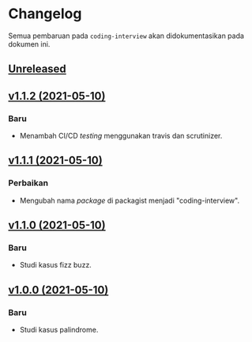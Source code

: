 # Changelog

Semua pembaruan pada `coding-interview` akan didokumentasikan pada dokumen ini.

## [Unreleased](https://github.com/ianriizky/coding-interview/compare/master...develop)

## [v1.1.2 (2021-05-10)](https://github.com/ianriizky/coding-interview/compare/v1.1.1...v1.1.2)

### Baru
- Menambah CI/CD *testing* menggunakan travis dan scrutinizer.

## [v1.1.1 (2021-05-10)](https://github.com/ianriizky/coding-interview/compare/v1.1.0...v1.1.1)

### Perbaikan
- Mengubah nama *package* di packagist menjadi "coding-interview".

## [v1.1.0 (2021-05-10)](https://github.com/ianriizky/coding-interview/compare/v1.0.0...v1.1.0)

### Baru
- Studi kasus fizz buzz.

## [v1.0.0 (2021-05-10)](https://github.com/ianriizky/coding-interview/releases/tag/v1.0.0)

### Baru
- Studi kasus palindrome.
